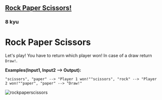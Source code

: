 <h2><a href=https://www.codewars.com/kata/5672a98bdbdd995fad00000f/train/javascript/67c6b7eb90f40897d00ecf0a target="_blank">Rock Paper Scissors!</a></h2><h3>8 kyu</h3><h1 id="rock-paper-scissors">Rock Paper Scissors</h1><p>Let's play! You have to return which player won! In case of a draw return <code>Draw!</code>.</p><p><strong>Examples(Input1, Input2 --&gt; Output):</strong></p><pre><code>"scissors", "paper" --&gt; "Player 1 won!""scissors", "rock" --&gt; "Player 2 won!""paper", "paper" --&gt; "Draw!"</code></pre><p><img alt="rockpaperscissors" src="http://i.imgur.com/aimOQVX.png"></p>